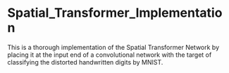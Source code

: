 # Spatial_Transformer_Implementation

This is a thorough implementation of the Spatial Transformer Network by placing it at the input end of a convolutional network with the target of classifying the distorted handwritten digits by MNIST.
